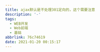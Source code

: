 ```yaml
---
title: ajax默认是不处理301定向的，这个需要注意
description: '-'
tags:
  - WEB开发
  - Web前端
  - 基础
abbrlink: 76c74619
date: 2021-01-20 00:15:17
---
```




